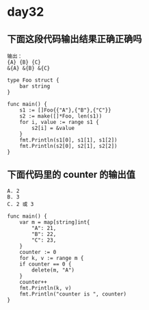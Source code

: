 # day32

## 下面这段代码输出结果正确正确吗

```text
输出：
{A} {B} {C}
&{A} &{B} &{C}
```

```golang
type Foo struct {
    bar string
}

func main() {
    s1 := []Foo{{"A"},{"B"},{"C"}}
    s2 := make([]*Foo, len(s1))
    for i, value := range s1 {
        s2[i] = &value
    }
    fmt.Println(s1[0], s1[1], s1[2])
    fmt.Println(s2[0], s2[1], s2[2])
}
```

## 下面代码里的 counter 的输出值

```text
A. 2
B. 3
C. 2 或 3
```

```golang
func main() {
    var m = map[string]int{
        "A": 21,
        "B": 22,
        "C": 23,
    }
    counter := 0
    for k, v := range m {
    if counter == 0 {
        delete(m, "A")
    }
    counter++
    fmt.Println(k, v)
    fmt.Println("counter is ", counter)
}
```
